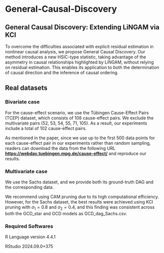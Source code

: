 # General-Causal-Discovery

## General Causal Discovery: Extending LiNGAM via KCI
To overcome the difficulties associated with explicit residual estimation in nonlinear causal analysis, we propose General Causal Discovery. Our method introduces a new HSIC-type statistic, taking advantage of the asymmetry in causal relationships highlighted by LiNGAM, without relying on residual estimation. This enables its application to both the determination of causal direction and the inference of causal ordering.

## Real datasets

### Bivariate case

For the cause-effect scenario, we use the Tübingen Cause-Effect Pairs (TCEP) dataset, which consists of 108 cause-effect pairs. We exclude the multivariate pairs (52, 53, 54, 55, 71, 105). As a result, our experiments include a total of 102 cause-effect pairs.

As mentioned in the paper, since we use up to the first 500 data points for each cause-effect pair in our experiments rather than random sampling, readers can download the data from the following URL **https://webdav.tuebingen.mpg.de/cause-effect/** and reproduce our results.

### Multivariate case

We use the Sachs dataset, and we provide both its ground-truth DAG and the corresponding data.

We recommend using CAM pruning due to its high computational efficiency. However, for the Sachs dataset, the best results were achieved using KCI pruning with $\sigma_1 = 0.8$ and $\sigma_2 = 0.4$, and this finding was consistent across both the GCD_star and GCD models as GCD_dag_Sachs.csv.

### Required Softwares

R Language version 4.4.1

RStudio 2024.09.0+375
